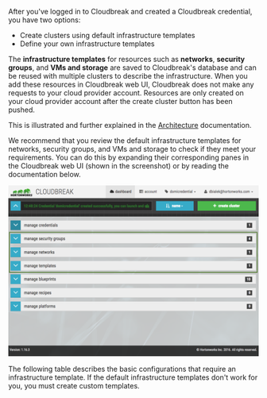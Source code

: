 After you've logged in to Cloudbreak and created a Cloudbreak credential, you have two options:

* Create clusters using default infrastructure templates      
* Define your own infrastructure templates   

The **infrastructure templates** for resources such as **networks**, **security groups**, and **VMs and storage** are saved to Cloudbreak's database and can be reused with multiple clusters to describe the infrastructure. When you add these resources in Cloudbreak web UI, Cloudbreak does not make any requests to your cloud provider account. Resources are only created on your cloud provider account after the create cluster button has been pushed. 

This is illustrated and further explained in the [Architecture](architecture.md#cloudbreak-application-architecture) documentation.

We recommend that you review the default infrastructure  templates for networks, security groups, and VMs and storage to check if they meet your requirements. You can do this by expanding  their corresponding panes in the Cloudbreak web UI (shown in the screenshot) or by reading the documentation below.  

<a href="../images/cb-reusable-configs.png" target="_blank" title="click to enlarge"><img src="../images/cb-reusable-configs.png" width="650" title="Azure Portal"></a> 


The following table describes the basic configurations that require an infrastructure template. If the default infrastructure templates don't work for you, you must create custom templates.
 


